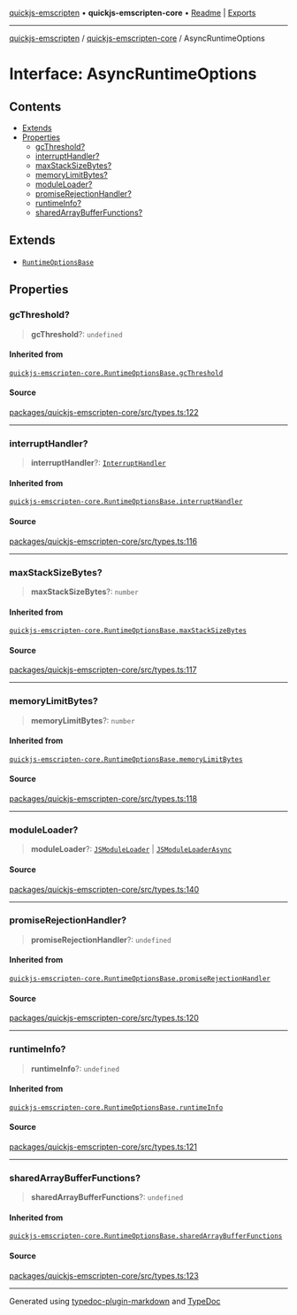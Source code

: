 [quickjs-emscripten](../../packages.md) • **quickjs-emscripten-core** • [Readme](../README.md) \| [Exports](../exports.md)

***

[quickjs-emscripten](../../packages.md) / [quickjs-emscripten-core](../exports.md) / AsyncRuntimeOptions

# Interface: AsyncRuntimeOptions

## Contents

- [Extends](AsyncRuntimeOptions.md#extends)
- [Properties](AsyncRuntimeOptions.md#properties)
  - [gcThreshold?](AsyncRuntimeOptions.md#gcthreshold)
  - [interruptHandler?](AsyncRuntimeOptions.md#interrupthandler)
  - [maxStackSizeBytes?](AsyncRuntimeOptions.md#maxstacksizebytes)
  - [memoryLimitBytes?](AsyncRuntimeOptions.md#memorylimitbytes)
  - [moduleLoader?](AsyncRuntimeOptions.md#moduleloader)
  - [promiseRejectionHandler?](AsyncRuntimeOptions.md#promiserejectionhandler)
  - [runtimeInfo?](AsyncRuntimeOptions.md#runtimeinfo)
  - [sharedArrayBufferFunctions?](AsyncRuntimeOptions.md#sharedarraybufferfunctions)

## Extends

- [`RuntimeOptionsBase`](RuntimeOptionsBase.md)

## Properties

### gcThreshold?

> **gcThreshold**?: `undefined`

#### Inherited from

[`quickjs-emscripten-core.RuntimeOptionsBase.gcThreshold`](RuntimeOptionsBase.md#gcthreshold)

#### Source

[packages/quickjs-emscripten-core/src/types.ts:122](https://github.com/justjake/quickjs-emscripten/blob/main/packages/quickjs-emscripten-core/src/types.ts#L122)

***

### interruptHandler?

> **interruptHandler**?: [`InterruptHandler`](../exports.md#interrupthandler)

#### Inherited from

[`quickjs-emscripten-core.RuntimeOptionsBase.interruptHandler`](RuntimeOptionsBase.md#interrupthandler)

#### Source

[packages/quickjs-emscripten-core/src/types.ts:116](https://github.com/justjake/quickjs-emscripten/blob/main/packages/quickjs-emscripten-core/src/types.ts#L116)

***

### maxStackSizeBytes?

> **maxStackSizeBytes**?: `number`

#### Inherited from

[`quickjs-emscripten-core.RuntimeOptionsBase.maxStackSizeBytes`](RuntimeOptionsBase.md#maxstacksizebytes)

#### Source

[packages/quickjs-emscripten-core/src/types.ts:117](https://github.com/justjake/quickjs-emscripten/blob/main/packages/quickjs-emscripten-core/src/types.ts#L117)

***

### memoryLimitBytes?

> **memoryLimitBytes**?: `number`

#### Inherited from

[`quickjs-emscripten-core.RuntimeOptionsBase.memoryLimitBytes`](RuntimeOptionsBase.md#memorylimitbytes)

#### Source

[packages/quickjs-emscripten-core/src/types.ts:118](https://github.com/justjake/quickjs-emscripten/blob/main/packages/quickjs-emscripten-core/src/types.ts#L118)

***

### moduleLoader?

> **moduleLoader**?: [`JSModuleLoader`](JSModuleLoader.md) \| [`JSModuleLoaderAsync`](JSModuleLoaderAsync.md)

#### Source

[packages/quickjs-emscripten-core/src/types.ts:140](https://github.com/justjake/quickjs-emscripten/blob/main/packages/quickjs-emscripten-core/src/types.ts#L140)

***

### promiseRejectionHandler?

> **promiseRejectionHandler**?: `undefined`

#### Inherited from

[`quickjs-emscripten-core.RuntimeOptionsBase.promiseRejectionHandler`](RuntimeOptionsBase.md#promiserejectionhandler)

#### Source

[packages/quickjs-emscripten-core/src/types.ts:120](https://github.com/justjake/quickjs-emscripten/blob/main/packages/quickjs-emscripten-core/src/types.ts#L120)

***

### runtimeInfo?

> **runtimeInfo**?: `undefined`

#### Inherited from

[`quickjs-emscripten-core.RuntimeOptionsBase.runtimeInfo`](RuntimeOptionsBase.md#runtimeinfo)

#### Source

[packages/quickjs-emscripten-core/src/types.ts:121](https://github.com/justjake/quickjs-emscripten/blob/main/packages/quickjs-emscripten-core/src/types.ts#L121)

***

### sharedArrayBufferFunctions?

> **sharedArrayBufferFunctions**?: `undefined`

#### Inherited from

[`quickjs-emscripten-core.RuntimeOptionsBase.sharedArrayBufferFunctions`](RuntimeOptionsBase.md#sharedarraybufferfunctions)

#### Source

[packages/quickjs-emscripten-core/src/types.ts:123](https://github.com/justjake/quickjs-emscripten/blob/main/packages/quickjs-emscripten-core/src/types.ts#L123)

***

Generated using [typedoc-plugin-markdown](https://www.npmjs.com/package/typedoc-plugin-markdown) and [TypeDoc](https://typedoc.org/)
